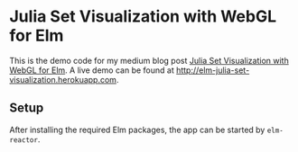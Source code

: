 # Julia Set Visualization with WebGL for Elm

This is the demo code for my medium blog post [Julia Set Visualization with WebGL for Elm](https://medium.com/@fh_95229/julia-set-visualization-with-webgl-for-elm-765e5da88626#.kbcjf8cfi). A live demo can be found at http://elm-julia-set-visualization.herokuapp.com.

## Setup

After installing the required Elm packages, the app can be started by `elm-reactor`.
